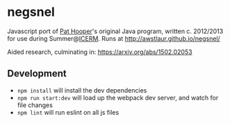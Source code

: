 # negsnel
Javascript port of [Pat Hooper](http://wphooper.com/)'s original Java program,
written c. 2012/2013 for use during Summer@[ICERM](https://icerm.brown.edu).
Runs at http://awstlaur.github.io/negsnel/

Aided research, culminating in: https://arxiv.org/abs/1502.02053

## Development
- `npm install` will install the dev dependencies
- `npm run start:dev` will load up the webpack dev server, and watch for file
changes
- `npm lint` will run eslint on all js files
